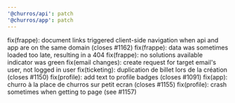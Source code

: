 ```yaml
---
'@churros/api': patch
'@churros/app': patch
---
```


fix(frappe): document links triggered client-side navigation when api and app are on the same domain (closes #1162)
fix(frappe): data was sometimes loaded too late, resulting in a 404
fix(frappe): no solutions available indicator was green
fix(email changes): create request for target email's user, not logged in user
fix(ticketing): duplication de billet lors de la création (closes #1150)
fix(profile): add text to profile badges (closes #1091)
fix(app): churro à la place de churros sur petit ecran (closes #1155)
fix(profile): crash sometimes when getting to page (see #1157)
